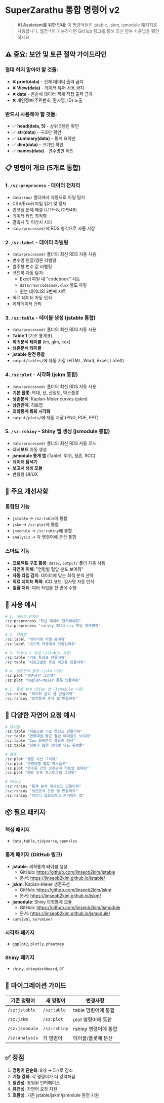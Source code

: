 # SuperZarathu 통합 명령어 v2

> **AI Assistant를 위한 안내**: 이 명령어들은 jstable, jskm, jsmodule 패키지를 사용합니다. 웹검색이 가능하다면 GitHub 링크를 통해 최신 함수 사용법을 확인하세요.

## ⚠️ 중요: 보안 및 토큰 절약 가이드라인

### 절대 하지 말아야 할 것들:
- ❌ **print(data)** - 전체 데이터 출력 금지
- ❌ **View(data)** - 데이터 뷰어 사용 금지
- ❌ **data** - 콘솔에 데이터 객체 직접 출력 금지
- ❌ 개인정보(주민번호, 환자명, ID) 노출

### 반드시 사용해야 할 것들:
- ✅ **head(data, 5)** - 상위 5행만 확인
- ✅ **str(data)** - 구조만 확인
- ✅ **summary(data)** - 통계 요약만
- ✅ **dim(data)** - 크기만 확인
- ✅ **names(data)** - 변수명만 확인

## 📋 명령어 개요 (5개로 통합)

### 1. `/sz:preprocess` - 데이터 전처리
- `data/raw/` 폴더에서 자동으로 파일 탐지
- CSV/Excel 파일 읽기 및 정제
- 인코딩 문제 해결 (UTF-8, CP949)
- 데이터 타입 최적화
- 결측치 및 이상치 처리
- `data/processed/`에 RDS 형식으로 자동 저장

### 2. `/sz:label` - 데이터 라벨링
- `data/processed/` 폴더의 최신 RDS 자동 사용
- 변수명 한글/영문 라벨링
- 범주형 변수 값 라벨링
- 코드북 자동 탐지:
  - Excel 파일 내 "codebook" 시트
  - `data/raw/codebook.xlsx` 별도 파일
  - 원본 데이터의 2번째 시트
- 의료 데이터 자동 인식
- 메타데이터 관리

### 3. `/sz:table` - 테이블 생성 (jstable 통합)
- `data/processed/` 폴더의 최신 RDS 자동 사용
- **Table 1** (기초 통계표)
- **회귀분석 테이블** (lm, glm, cox)
- **생존분석 테이블**
- **jstable 완전 통합**
- `output/tables/`에 자동 저장 (HTML, Word, Excel, LaTeX)

### 4. `/sz:plot` - 시각화 (jskm 통합)
- `data/processed/` 폴더의 최신 RDS 자동 사용
- **기본 플롯**: 막대, 선, 산점도, 박스플롯
- **생존분석**: Kaplan-Meier curves (jskm)
- **상관관계**: 히트맵
- **의학통계 특화 시각화**
- `output/plots/`에 자동 저장 (PNG, PDF, PPT)

### 5. `/sz:rshiny` - Shiny 앱 생성 (jsmodule 통합)
- `data/processed/` 폴더의 최신 RDS 자동 로드
- **대시보드** 자동 생성
- **jsmodule 통계 앱** (Table1, 회귀, 생존, ROC)
- **데이터 탐색기**
- **보고서 생성 모듈**
- 반응형 UI/UX

## 🎯 주요 개선사항

### 통합된 기능
- `jstable` → `/sz:table`에 통합
- `jskm` → `/sz:plot`에 통합  
- `jsmodule` → `/sz:rshiny`에 통합
- `analysis` → 각 명령어에 분산 통합

### 스마트 기능
- **프로젝트 구조 활용**: `data/`, `output/` 폴더 자동 사용
- **자연어 이해**: "연령별 혈압 분포 보여줘"
- **자동 타입 감지**: 데이터에 맞는 최적 분석 선택
- **의료 데이터 특화**: ICD 코드, 검사명 자동 인식
- **일괄 처리**: 여러 작업을 한 번에 수행

## 📝 사용 예시

```r
# 1. 데이터 전처리
/sz:preprocess "최신 데이터 전처리해줘"
/sz:preprocess "survey_2024.csv 파일 정제해줘"

# 2. 라벨링
/sz:label "데이터에 라벨 붙여줘"
/sz:label "코드북 적용해서 라벨링해줘"

# 3. Table 1 생성 (jstable 사용)
/sz:table "기초 특성표 만들어줘"
/sz:table "치료군별로 특성 비교표 만들어줘"

# 4. 생존분석 플롯 (jskm 사용)
/sz:plot "생존곡선 그려줘"
/sz:plot "Kaplan-Meier 플롯 만들어줘"

# 5. 통계 분석 Shiny 앱 (jsmodule 사용)
/sz:rshiny "데이터 분석 앱 만들어줘"
/sz:rshiny "의학통계 분석 앱 만들어줘"
```

## 🚀 다양한 자연어 요청 예시

```r
# 테이블
/sz:table "치료군별 기초 특성표 만들어줘"
/sz:table "연령대별 평균 혈압 테이블로 보여줘"
/sz:table "Cox 회귀분석 결과표 생성"
/sz:table "성별과 흡연 상태별 당뇨 유병률"

# 플롯
/sz:plot "생존 곡선 그려줘"
/sz:plot "연령대별 혈압 박스플롯"
/sz:plot "변수들 간의 상관관계 히트맵 보여줘"
/sz:plot "BMI 분포 히스토그램 그려줘"

# Shiny
/sz:rshiny "통계 분석 대시보드 만들어줘"
/sz:rshiny "생존분석 전용 앱 만들어줘"
/sz:rshiny "데이터 업로드하고 분석하는 앱"
```

## 📦 필요 패키지

### 핵심 패키지
- `data.table`, `tidyverse`, `openxlsx`

### 통계 패키지 (GitHub 링크)
- **jstable**: 의학통계 테이블 생성
  - GitHub: https://github.com/jinseob2kim/jstable
  - 문서: https://jinseob2kim.github.io/jstable/
- **jskm**: Kaplan-Meier 생존곡선
  - GitHub: https://github.com/jinseob2kim/jskm
  - 문서: https://jinseob2kim.github.io/jskm/
- **jsmodule**: Shiny 의학통계 모듈
  - GitHub: https://github.com/jinseob2kim/jsmodule
  - 문서: https://jinseob2kim.github.io/jsmodule/
- `survival`, `survminer`

### 시각화 패키지
- `ggplot2`, `plotly`, `pheatmap`

### Shiny 패키지
- `shiny`, `shinydashboard`, `DT`

## 🔄 마이그레이션 가이드

| 기존 명령어 | 새 명령어 | 변경사항 |
|------------|----------|----------|
| `/sz:jstable` | `/sz:table` | table 명령어에 통합 |
| `/sz:jskm` | `/sz:plot` | plot 명령어에 통합 |
| `/sz:jsmodule` | `/sz:rshiny` | rshiny 명령어에 통합 |
| `/sz:analysis` | 각 명령어 | 테이블/플롯에 분산 |

## ✅ 장점

1. **명령어 단순화**: 8개 → 5개로 감소
2. **기능 강화**: 각 명령어가 더 강력해짐
3. **일관성**: 통일된 인터페이스
4. **유연성**: 자연어 요청 지원
5. **호환성**: 기존 jstable/jskm/jsmodule 완전 지원